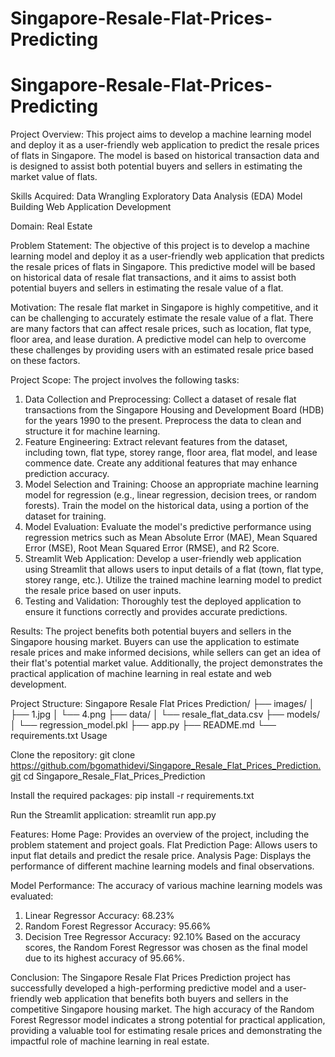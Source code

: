 # Singapore-Resale-Flat-Prices-Predicting

# Singapore-Resale-Flat-Prices-Predicting

Project Overview:
This project aims to develop a machine learning model and deploy it as a user-friendly web application to predict the resale prices of flats in Singapore. The model is based on historical transaction data and is designed to assist both potential buyers and sellers in estimating the market value of flats.

Skills Acquired:
Data Wrangling
Exploratory Data Analysis (EDA)
Model Building
Web Application Development

Domain:
Real Estate

Problem Statement:
The objective of this project is to develop a machine learning model and deploy it as a user-friendly web application that predicts the resale prices of flats in Singapore. This predictive model will be based on historical data of resale flat transactions, and it aims to assist both potential buyers and sellers in estimating the resale value of a flat.

Motivation:
The resale flat market in Singapore is highly competitive, and it can be challenging to accurately estimate the resale value of a flat. There are many factors that can affect resale prices, such as location, flat type, floor area, and lease duration. A predictive model can help to overcome these challenges by providing users with an estimated resale price based on these factors.

Project Scope:
The project involves the following tasks:

1. Data Collection and Preprocessing: Collect a dataset of resale flat transactions from the Singapore Housing and Development Board (HDB) for the years 1990 to the present. Preprocess the data to clean and structure it for machine learning.
2. Feature Engineering: Extract relevant features from the dataset, including town, flat type, storey range, floor area, flat model, and lease commence date. Create any additional features that may enhance prediction accuracy.
3. Model Selection and Training: Choose an appropriate machine learning model for regression (e.g., linear regression, decision trees, or random forests). Train the model on the historical data, using a portion of the dataset for training.
4. Model Evaluation: Evaluate the model's predictive performance using regression metrics such as Mean Absolute Error (MAE), Mean Squared Error (MSE), Root Mean Squared Error (RMSE), and R2 Score.
5. Streamlit Web Application: Develop a user-friendly web application using Streamlit that allows users to input details of a flat (town, flat type, storey range, etc.). Utilize the trained machine learning model to predict the resale price based on user inputs.
6. Testing and Validation: Thoroughly test the deployed application to ensure it functions correctly and provides accurate predictions.
   
Results:
The project benefits both potential buyers and sellers in the Singapore housing market. Buyers can use the application to estimate resale prices and make informed decisions, while sellers can get an idea of their flat's potential market value. Additionally, the project demonstrates the practical application of machine learning in real estate and web development.

Project Structure:
Singapore Resale Flat Prices Prediction/
├── images/
│   ├── 1.jpg
│   └── 4.png
├── data/
│   └── resale_flat_data.csv
├── models/
│   └── regression_model.pkl
├── app.py
├── README.md
└── requirements.txt
Usage

Clone the repository:
git clone https://github.com/bgomathidevi/Singapore_Resale_Flat_Prices_Prediction.git
cd Singapore_Resale_Flat_Prices_Prediction

Install the required packages:
pip install -r requirements.txt

Run the Streamlit application:
streamlit run app.py

Features:
Home Page: Provides an overview of the project, including the problem statement and project goals.
Flat Prediction Page: Allows users to input flat details and predict the resale price.
Analysis Page: Displays the performance of different machine learning models and final observations.

Model Performance:
The accuracy of various machine learning models was evaluated:

  1. Linear Regressor Accuracy: 68.23%
  2. Random Forest Regressor Accuracy: 95.66%
  3. Decision Tree Regressor Accuracy: 92.10%
Based on the accuracy scores, the Random Forest Regressor was chosen as the final model due to its highest accuracy of 95.66%.

Conclusion:
The Singapore Resale Flat Prices Prediction project has successfully developed a high-performing predictive model and a user-friendly web application that benefits both buyers and sellers in the competitive Singapore housing market. The high accuracy of the Random Forest Regressor model indicates a strong potential for practical application, providing a valuable tool for estimating resale prices and demonstrating the impactful role of machine learning in real estate.
